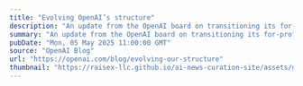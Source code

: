 ```yaml
---
title: "Evolving OpenAI’s structure"
description: "An update from the OpenAI board on transitioning its for-profit entity to a Public Benefit Corporation, reinforcing its mission-driven structure under nonprofit oversight while enabling greater impact and long-term alignment with the public good."
summary: "An update from the OpenAI board on transitioning its for-profit entity to a Public Benefit Corporation, reinforcing its mission-driven structure under nonprofit oversight while enabling greater impact and long-term alignment with the public good."
pubDate: "Mon, 05 May 2025 11:00:00 GMT"
source: "OpenAI Blog"
url: "https://openai.com/blog/evolving-our-structure"
thumbnail: "https://raisex-llc.github.io/ai-news-curation-site/assets/openai_logo.png"
---
```


